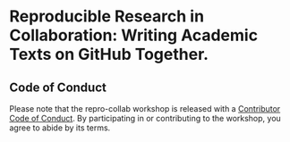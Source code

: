 
# Reproducible Research in Collaboration: Writing Academic Texts on GitHub Together.

## Code of Conduct

Please note that the repro-collab workshop is released with a [Contributor Code of Conduct](https://contributor-covenant.org/version/2/1/CODE_OF_CONDUCT.html).
By participating in or contributing to the workshop, you agree to abide by its terms.
